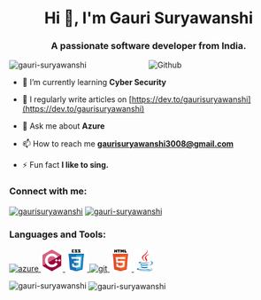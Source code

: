 <h1 align="center">Hi 👋, I'm Gauri Suryawanshi</h1>
<h3 align="center">A passionate software developer from India.</h3>

<img width="50%" align="right" alt="Github" src="https://c.tenor.com/S59bPkT0pqcAAAAC/tenor.gif" />


<p align="left"> <img src="https://komarev.com/ghpvc/?username=gauri-suryawanshi&label=Profile%20views&color=0e75b6&style=flat" alt="gauri-suryawanshi" /> </p>

- 🌱 I’m currently learning **Cyber Security**

- 📝 I regularly write articles on [https://dev.to/gaurisuryawanshi](https://dev.to/gaurisuryawanshi)

- 💬 Ask me about **Azure**

- 📫 How to reach me **gaurisuryawanshi3008@gmail.com**

- ⚡ Fun fact **I like to sing.**

<h3 align="left">Connect with me:</h3>
<p align="left">
<a href="https://dev.to/gaurisuryawanshi" target="blank"><img align="center" src="https://raw.githubusercontent.com/rahuldkjain/github-profile-readme-generator/master/src/images/icons/Social/devto.svg" alt="gaurisuryawanshi" height="30" width="40" /></a>
<a href="https://linkedin.com/in/gauri-suryawanshi" target="blank"><img align="center" src="https://raw.githubusercontent.com/rahuldkjain/github-profile-readme-generator/master/src/images/icons/Social/linked-in-alt.svg" alt="gauri-suryawanshi" height="30" width="40" /></a>
</p>

<h3 align="left">Languages and Tools:</h3>
<p align="left"> <a href="https://azure.microsoft.com/en-in/" target="_blank" rel="noreferrer"> <img src="https://www.vectorlogo.zone/logos/microsoft_azure/microsoft_azure-icon.svg" alt="azure" width="40" height="40"/> </a> <a href="https://www.w3schools.com/cpp/" target="_blank" rel="noreferrer"> <img src="https://raw.githubusercontent.com/devicons/devicon/master/icons/cplusplus/cplusplus-original.svg" alt="cplusplus" width="40" height="40"/> </a> <a href="https://www.w3schools.com/css/" target="_blank" rel="noreferrer"> <img src="https://raw.githubusercontent.com/devicons/devicon/master/icons/css3/css3-original-wordmark.svg" alt="css3" width="40" height="40"/> </a> <a href="https://git-scm.com/" target="_blank" rel="noreferrer"> <img src="https://www.vectorlogo.zone/logos/git-scm/git-scm-icon.svg" alt="git" width="40" height="40"/> </a> <a href="https://www.w3.org/html/" target="_blank" rel="noreferrer"> <img src="https://raw.githubusercontent.com/devicons/devicon/master/icons/html5/html5-original-wordmark.svg" alt="html5" width="40" height="40"/> </a> <a href="https://www.java.com" target="_blank" rel="noreferrer"> <img src="https://raw.githubusercontent.com/devicons/devicon/master/icons/java/java-original.svg" alt="java" width="40" height="40"/> </a> </p>

<p><img align="left" src="https://github-readme-stats.vercel.app/api/top-langs?username=gauri-suryawanshi&show_icons=true&locale=en&layout=compact" alt="gauri-suryawanshi" /></p>

<p>&nbsp;<img align="center" src="https://github-readme-stats.vercel.app/api?username=gauri-suryawanshi&show_icons=true&locale=en" alt="gauri-suryawanshi" /></p>

